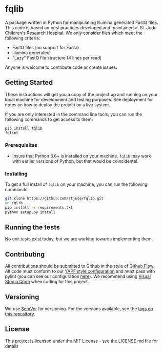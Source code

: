# fqlib

A package written in Python for manipulating Illumina generated FastQ files. This code
is based on best practices developed and maintained at St. Jude Children's Research
Hospital. We only consider files which meet the following criteria:

* FastQ files (no support for Fasta)
* Illumina generated
* "Lazy" FastQ file structure (4 lines per read)

Anyone is welcome to contribute code or create issues.

## Getting Started

These instructions will get you a copy of the project up and running on your local machine for development and testing purposes. See deployment for notes on how to deploy the project on a live system.

If you are only interested in the command line tools, you can run the following
commands to get access to them:

```bash
pip install fqlib
fqlint
```

### Prerequisites

* Insure that Python 3.6+ is installed on your machine. `fqlib` may work with earlier versions of Python, but that would be coincidental.

### Installing

To get a full install of `fqlib` on your machine, you can run the following commands:

```bash
git clone https://github.com/stjude/fqlib.git
cd fqlib
pip install -r requirements.txt
python setup.py install
```

## Running the tests

No unit tests exist today, but we are working towards implementing them.

## Contributing

All contributions should be submitted to Github in the style of [Github Flow](https://guides.github.com/introduction/flow/index.html). All code must conform to
our [YAPF style configuration](.style.yapf) and must pass with pylint (you can see
our configuration [here](.pylintrc)). We recommend using [Visual Studio Code](https://code.visualstudio.com/) when coding for this project.

## Versioning

We use [SemVer](http://semver.org/) for versioning. For the versions available, see the [tags on this repository](https://github.com/stjude/fqlib/tags).

## License

This project is licensed under the MIT License - see the [LICENSE.md](LICENSE.md) file for details

